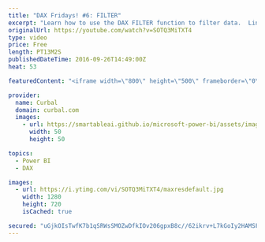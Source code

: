 ```yaml
---
title: "DAX Fridays! #6: FILTER"
excerpt: "Learn how to use the DAX FILTER function to filter data.  Link to PBI file: https://curbal.com/blog/glossary/filter-dax   PREVIOUS VIDEO: https://www.youtube.com/watch?v=-oDpOfhgmzA NEXT VIDEO:-  You can apply filters in formulas that take a table as input. Instead of entering a table name, you use the"
originalUrl: https://youtube.com/watch?v=SOTQ3MiTXT4
type: video
price: Free
length: PT13M2S
publishedDateTime: 2016-09-26T14:49:00Z
heat: 53

featuredContent: "<iframe width=\"800\" height=\"500\" frameborder=\"0\" src=\"https://www.youtube.com/embed/SOTQ3MiTXT4\" allow=\"accelerometer; autoplay; encrypted-media; gyroscope; picture-in-picture\" allowfullscreen></iframe>"

provider:
  name: Curbal
  domain: curbal.com
  images:
    - url: https://smartableai.github.io/microsoft-power-bi/assets/images/organizations/curbal.com-50x50.jpg
      width: 50
      height: 50

topics:
  - Power BI
  - DAX

images:
  - url: https://i.ytimg.com/vi/SOTQ3MiTXT4/maxresdefault.jpg
    width: 1280
    height: 720
    isCached: true

secured: "uGjkOIsTwfK7b1qSRWsSMOZwDfkIOv206gpxB8c//62ikrv+L7kGoIy2HAMSFHN8QSnj6JTA4J+VGFnZ2Q7B85MdEllA54VkGnAeTkitIhLHsY0K/jwnlat6z3dOj/cvm/NWiF/2x0ZdAuMHBG1y8YC3sIzmnK3RGowPeNSPbdquBJu7iL4RnU+wVdKaOMACnAgzITTKyTgX525Oi27i1vUhyUc8itjBeueihDEbAq5Ximuq0QLZ86ZY42qhUa6KNeOEBhZDmBDhG+LPuQ46CE5G70w4HcfgDl6hmi4DSJT1Mrqb2K7DrBsH1pHO7f+n2ef0K5Alvm13sWBYTjtisQKdb9Ma+ZjjVwjAGzzlgcVT2eZFAJzbsTzMyXEdUdbNaGSr6jERMEoITqV/kQmjhbA+Jt02MRWuYrBzxpnmbjM=;j3NQaNnnydg+tb1dU1CJcg=="
---
```


